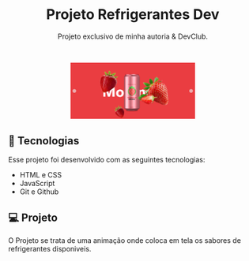 <h1 align="center"> Projeto Refrigerantes Dev </h1>

<p align="center">
Projeto exclusivo de minha autoria & DevClub.
</p>

<br>

<p align="center">
  <img alt="Página inicial" src="./assets/bg-readme.png" width="50%">
</p>

## 🚀 Tecnologias

Esse projeto foi desenvolvido com as seguintes tecnologias:

- HTML e CSS
- JavaScript
- Git e Github

## 💻 Projeto

O Projeto se trata de uma animação onde coloca em tela os sabores de refrigerantes disponiveis. 